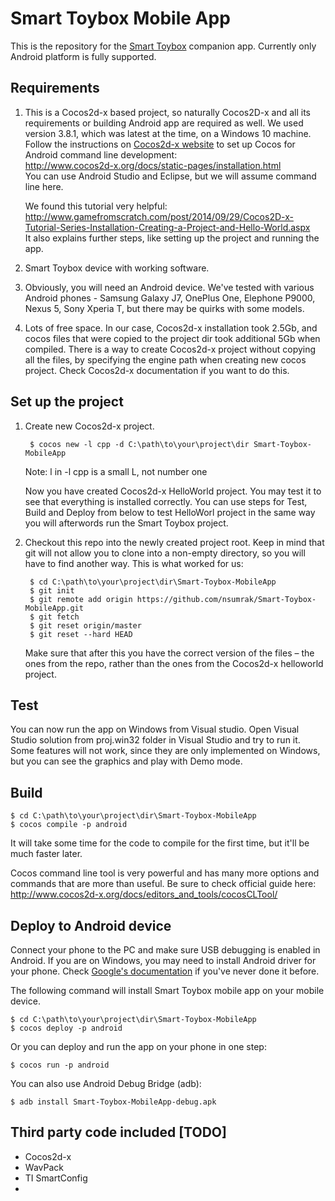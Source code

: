 # Smart Toybox Mobile App

This is the repository for the [Smart Toybox](https://github.com/nsumrak/Smart-Toybox-Embedded-TI) companion app. Currently only Android platform is fully supported.

## Requirements

1. This is a Cocos2d-x based project, so naturally Cocos2D-x and all its requirements or building Android app are required as well. We used version 3.8.1, which was latest at the time, on a Windows 10 machine. Follow the instructions on [Cocos2d-x website](http://www.cocos2d-x.org/) to set up Cocos for Android command line development:  
    <http://www.cocos2d-x.org/docs/static-pages/installation.html>  
    You can use Android Studio and Eclipse, but we will assume command line here.

    We found this tutorial very helpful:  
    <http://www.gamefromscratch.com/post/2014/09/29/Cocos2D-x-Tutorial-Series-Installation-Creating-a-Project-and-Hello-World.aspx>      
    It also explains further steps, like setting up the project and running the app.

2. Smart Toybox device with working software. 

3. Obviously, you will need an Android device. We've tested with various Android phones - Samsung Galaxy J7, OnePlus One, Elephone P9000, Nexus 5, Sony Xperia T, but there may be quirks with some models.

4. Lots of free space. In our case, Cocos2d-x installation took 2.5Gb, and cocos files that were copied to the project dir took additional 5Gb when compiled. There is a way to create Cocos2d-x project without copying all the files, by specifying the engine path when creating new cocos project. Check Cocos2d-x documentation if you want to do this.

## Set up the project

1. Create new Cocos2d-x project.

        $ cocos new -l cpp -d C:\path\to\your\project\dir Smart-Toybox-MobileApp
    Note: l in -l cpp is a small L, not number one

    Now you have created Cocos2d-x HelloWorld project. You may test it to see that everything is installed correctly. You can use steps for Test, Build and Deploy from below to test HelloWorl project in the same way you will afterwords run the Smart Toybox project.

2. Checkout this repo into the newly created project root. Keep in mind that git will not allow you to clone into a non-empty directory, so you will have to find another way. This is what worked for us:

        $ cd C:\path\to\your\project\dir\Smart-Toybox-MobileApp
        $ git init
        $ git remote add origin https://github.com/nsumrak/Smart-Toybox-MobileApp.git
        $ git fetch
        $ git reset origin/master
        $ git reset --hard HEAD
    
    Make sure that after this you have the correct version of the files – the ones from the repo, rather than the ones from the Cocos2d-x helloworld project.
    
## Test

You can now run the app on Windows from Visual studio. Open Visual Studio solution from proj.win32 folder in Visual Studio and try to run it. Some features will not work, since they are only implemented on Windows, but you can see the graphics and play with Demo mode.

## Build

    $ cd C:\path\to\your\project\dir\Smart-Toybox-MobileApp
    $ cocos compile -p android
   
It will take some time for the code to compile for the first time, but it'll be much faster later.

Cocos command line tool is very powerful and has many more options and commands that are more than useful. Be sure to check official guide here:  
<http://www.cocos2d-x.org/docs/editors_and_tools/cocosCLTool/>

## Deploy to Android device

Connect your phone to the PC and make sure USB debugging is enabled in Android. If you are on Windows, you may need to install Android driver for your phone. Check [Google's documentation](https://developer.android.com/studio/run/device.html) if you've never done it before.

The following command will install Smart Toybox mobile app on your mobile device. 

    $ cd C:\path\to\your\project\dir\Smart-Toybox-MobileApp
    $ cocos deploy -p android

Or you can deploy and run the app on your phone in one step:

    $ cocos run -p android

You can also use Android Debug Bridge (adb):

    $ adb install Smart-Toybox-MobileApp-debug.apk


## Third party code included [TODO]
* Cocos2d-x
* WavPack
* TI SmartConfig
* 
